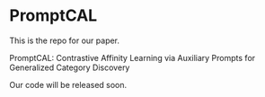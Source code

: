 # PromptCAL

This is the repo for our paper.

PromptCAL: Contrastive Affinity Learning via Auxiliary Prompts for Generalized Category Discovery

Our code will be released soon.
